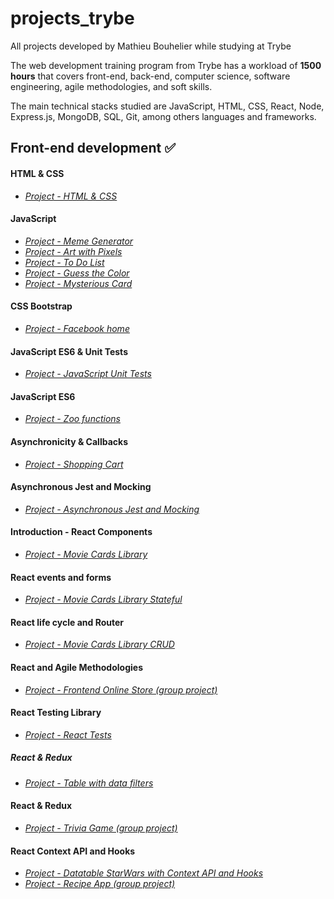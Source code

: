# projects_trybe
 All projects developed by Mathieu Bouhelier while studying at Trybe

The web development training program from Trybe has a workload of **1500 hours** that covers front-end, back-end, computer science, software engineering, agile methodologies, and soft skills.

The main technical stacks studied are JavaScript, HTML, CSS, React, Node, Express.js, MongoDB, SQL, Git, among others languages and frameworks.

## Front-end development :white_check_mark:
#### HTML & CSS
- *[Project - HTML & CSS](https://github.com/mathieubouhelier/projects_trybe/tree/main/projects%20Front%20End/sd-04-block3-project-html-css)*
#### JavaScript
- *[Project - Meme Generator](https://github.com/mathieubouhelier/projects_trybe/tree/main/projects%20Front%20End/sd-04-block5-project-meme-generator)*
- *[Project - Art with Pixels](https://github.com/mathieubouhelier/projects_trybe/tree/main/projects%20Front%20End/sd-04-block5-project-pixels-art)*
- *[Project - To Do List](https://github.com/mathieubouhelier/projects_trybe/tree/main/projects%20Front%20End/sd-04-block5-project-todo-list)*
- *[Project - Guess the Color](https://github.com/mathieubouhelier/projects_trybe/tree/main/projects%20Front%20End/sd-04-block5-project-color-guess)*
- *[Project - Mysterious Card](https://github.com/mathieubouhelier/projects_trybe/tree/main/projects%20Front%20End/sd-04-block5-project-mistery-letter)*
#### CSS Bootstrap
- *[Project - Facebook home](https://github.com/mathieubouhelier/projects_trybe/tree/main/projects%20Front%20End/sd-04-block6-project-facebook-signup)*
#### JavaScript ES6 & Unit Tests
- *[Project - JavaScript Unit Tests](https://github.com/mathieubouhelier/projects_trybe/tree/main/projects%20Front%20End/sd-04-block8-project-js-unit-tests)*
#### JavaScript ES6
- *[Project - Zoo functions](https://github.com/mathieubouhelier/projects_trybe/tree/main/projects%20Front%20End/sd-04-block9-project-zoo-functions)*
#### Asynchronicity & Callbacks
- *[Project - Shopping Cart](https://github.com/mathieubouhelier/projects_trybe/tree/main/projects%20Front%20End/sd-04-block10-project-shopping-cart)*
#### Asynchronous Jest and Mocking
- *[Project - Asynchronous Jest and Mocking](https://github.com/mathieubouhelier/projects_trybe/tree/main/projects%20Front%20End/sd-04-block11-project-jest)*
#### Introduction - React Components
- *[Project - Movie Cards Library](https://github.com/mathieubouhelier/projects_trybe/tree/main/projects%20Front%20End/sd-04-block11-project-movie-cards-library)*
#### React events and forms
- *[Project - Movie Cards Library Stateful](https://github.com/mathieubouhelier/projects_trybe/tree/main/projects%20Front%20End/sd-04-block12-project-movie-card-library-stateful)*
#### React life cycle and Router
- *[Project - Movie Cards Library CRUD](https://github.com/mathieubouhelier/projects_trybe/tree/main/projects%20Front%20End/sd-04-project-movie-card-library-crud)*
#### React and Agile Methodologies
- *[Project - Frontend Online Store (group project)](https://github.com/mathieubouhelier/projects_trybe/tree/main/projects%20Front%20End/sd-04-project-frontend-online-store-11)*
#### React Testing Library
- *[Project - React Tests](https://github.com/mathieubouhelier/projects_trybe/tree/main/projects%20Front%20End/sd-04-project-react-testing-library)*
##### React & Redux
- *[Project - Table with data filters](https://github.com/mathieubouhelier/projects_trybe/tree/main/projects%20Front%20End/sd-04-project-react-redux-starwars-database-filters)*
#### React & Redux
- *[Project - Trivia Game (group project)](https://github.com/mathieubouhelier/projects_trybe/tree/main/projects%20Front%20End/sd-04-project-trivia-react-redux-3)*
#### React Context API and Hooks
- *[Project - Datatable StarWars with Context API and Hooks](https://github.com/mathieubouhelier/projects_trybe/tree/main/projects%20Front%20End/sd-04-project-starwars-datatable-hooks)*
- *[Project - Recipe App (group project)](https://github.com/mathieubouhelier/projects_trybe/tree/main/projects%20Front%20End/sd-04-recipes-app-8)*
